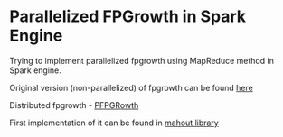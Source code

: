 Parallelized FPGrowth in Spark Engine
==================

Trying to implement parallelized fpgrowth using MapReduce method in Spark engine.

Original version (non-parallelized) of fpgrowth can be found [here](http://www.borgelt.net/fpgrowth.html)

Distributed fpgrowth - [PFPGRowth](http://infolab.stanford.edu/~echang/recsys08-69.pdf)
	
First implementation of it can be found in [mahout library](https://github.com/apache/mahout)